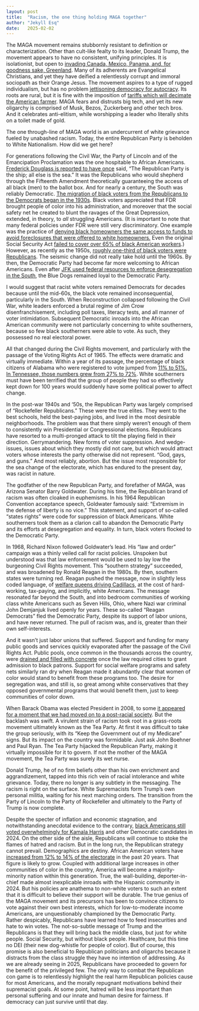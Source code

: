 ```yaml
---
layout: post
title:  "Racism, the one thing holding MAGA together"
author: "Jekyll Esq"
date:   2025-02-02
---
```

The MAGA movement remains stubbornly resistant to definition or characterization. Other than cult-like fealty to its leader, Donald Trump, the movement appears to have no consistent, unifying principles. It is isolationist, but open to [invading Canada, Mexico, Panama, and, for goodness sake, Greenland](https://www.theguardian.com/us-news/2024/dec/29/trump-greenland-panama-china-threats). Many of its adherents are Evangelical Christians, and yet they have deified a relentlessly corrupt and immoral sociopath as their Orange Jesus. The movement aspires to a type of rugged individualism, but has no problem [jettisoning democracy for autocracy](https://apnews.com/article/trump-hannity-dictator-authoritarian-presidential-election-f27e7e9d7c13fabbe3ae7dd7f1235c72). Its roots are rural, but it is fine with the imposition of [tariffs which will decimate the American farmer](https://www.reuters.com/markets/us-farmers-back-trump-face-pain-china-tariff-threats-2024-11-07/). MAGA fears and distrusts big tech, and yet its new oligarchy is comprised of Musk, Bezos, Zuckerberg and other tech bros. And it celebrates anti-elitism, while worshipping a leader who literally shits on a toilet made of gold.

The one through-line of MAGA world is an undercurrent of white grievance fueled by unabashed racism. Today, the entire Republican Party is beholden to White Nationalism. How did we get here? 

For generations following the Civil War, the Party of Lincoln and of the Emancipation Proclamation was the one hospitable to African Americans. [Frederick Douglass is reported to have once](https://las.illinois.edu/news/2020-12-09/dynamic-history-black-voters) said, “The Republican Party is the ship; all else is the sea.” It was the Republicans who would shepherd through the Fifteenth Amendment theoretically guaranteeing the access of all black (men) to the ballot box.  And for nearly a century, the South was reliably Democratic. [The migration of black voters from the Republicans to the Democrats began in the 1930s](https://www.npr.org/transcripts/331298996). Black voters appreciated that FDR brought people of color into his administration, and moreover that the social safety net he created to blunt the ravages of the Great Depression, extended, in theory, to *all* struggling Americans. (It is important to note that many federal policies under FDR were still very discriminatory. One example was the practice of [denying black homeowners the same access to funds to avoid foreclosures that were offered to white homeowners.](https://a816-dohbesp.nyc.gov/IndicatorPublic/data-stories/redlining/) Even the original Social Security Act [failed to cover over 65% of black American workers](https://naacp.org/articles/viewing-social-security-through-civil-rights-lens).) However, as recently as the 1950s, [roughly one-third of black voters were Republicans](https://www.npr.org/transcripts/331298996). The seismic change did not really take hold until the 1960s. By then, the Democratic Party had become far more welcoming to African Americans. Even after [JFK used federal resources to enforce desegregation in the South](https://www.jfklibrary.org/learn/about-jfk/jfk-in-history/civil-rights-movement), the Blue Dogs remained loyal to the Democratic Party.

I would suggest that racist white voters remained Democrats for decades because until the mid-60s, the black vote remained inconsequential, particularly in the South. When Reconstruction collapsed following the Civil War, white leaders enforced a brutal regime of Jim Crow disenfranchisement, including poll taxes, literacy tests, and all manner of voter intimidation. Subsequent Democratic inroads into the African American community were not particularly concerning to white southerners, because so few black southerners were able to vote. As such, they possessed no real electoral power.

All that changed during the Civil Rights movement, and particularly with the passage of the Voting Rights Act of 1965\. The effects were dramatic and virtually immediate. Within a year of its passage, the percentage of black citizens of Alabama who were registered to vote jumped from [11% to 51%. In Tennessee, those numbers grew from 27% to 72%](https://publicwise.org/publication/black-enfranchisement-after-the-voting-rights-act/). White southerners must have been terrified that the group of people they had so effectively kept down for 100 years would suddenly have some political power to affect change.

In the post-war 1940s and ‘50s, the Republican Party was largely comprised of “Rockefeller Republicans.” These were the true elites. They went to the best schools, held the best-paying jobs, and lived in the most desirable neighborhoods. The problem was that there simply weren’t enough of them to consistently win Presidential or Congressional elections. Republicans have resorted to a multi-pronged attack to tilt the playing field in their direction. Gerrymandering. New forms of voter suppression. And wedge-issues, issues about which they mostly did not care, but which would attract voters whose interests the party otherwise did not represent. “God, gays, and guns.” And most reliably, abortion. But the issue most responsible for the sea change of the electorate, which has endured to the present day, was racist in nature.

The godfather of the new Republican Party, and forefather of MAGA, was Arizona Senator Barry Goldwater. During his time, the Republican brand of racism was often cloaked in euphemisms. In his 1964 Republican Convention acceptance speech, Goldwater famously said: “Extremism in the defense of liberty is no vice.” This statement, and support of so-called “states rights” were code for suppression of black Americans. White southerners took them as a clarion call to abandon the Democratic Party and its efforts at desegregation and equality. In turn, black voters flocked to the Democratic Party.

In 1968, Richard Nixon followed Goldwater’s lead. His “law and order” campaign was a thinly veiled call for racist policies. Unspoken but understood was that law enforcement would be used to lay low the burgeoning Civil Rights movement. This “southern strategy” succeeded, and was broadened by Ronald Reagan in the 1980s. By then, southern states were turning red. Reagan pushed the message, now in slightly less coded language, of [welfare queens driving Cadillacs](https://www.salon.com/2015/09/27/ronald_reagans_welfare_queen_myth_how_the_gipper_kickstarted_the_war_on_the_working_poor/), at the cost of hard-working, tax-paying, and implicitly, white Americans. The message resonated far beyond the South, and into bedroom communities of working class white Americans such as Seven Hills, Ohio, where Nazi war criminal John Demjanjuk lived openly for years. These so-called “Reagan Democrats” fled the Democratic Party, despite its support of labor unions, and have never returned. The pull of racism was, and is, greater than their own self-interests.

And it wasn’t just labor unions that suffered. Support and funding for many public goods and services quickly evaporated after the passage of the Civil Rights Act. Public pools, once common in the thousands across the country, were [drained and filled with concrete](https://www.melaninbasecamp.com/trip-reports/2024/2/26/third-places-that-disappeared-due-to-racism-public-pools) once the law required cities to grant admission to black patrons. Support for social welfare programs and safety nets similarly ran dry when Reagan made it abundantly clear that women of color would stand to benefit from these programs too. The desire for segregation was, and still is, so great among white conservatives that they opposed governmental programs that would benefit them, just to keep communities of color down.

When Barack Obama was elected President in 2008, to some [it appeared for a moment that we had moved on to a post-racial society](https://www.politico.com/story/2009/08/what-happened-to-post-racial-america-025890). But the backlash was swift. A virulent strain of racism took root in a grass-roots movement ultimately known as the Tea Party. At first it was difficult to take the group seriously, with its “Keep the Government out of my Medicare” signs. But its impact on the country was formidable. Just ask John Boehner and Paul Ryan. The Tea Party hijacked the Republican Party, making it virtually impossible for it to govern. If not the mother of the MAGA movement, the Tea Party was surely its wet nurse. 

Donald Trump, he of no firm beliefs other than his own enrichment and aggrandizement, tapped into this rich vein of racial intolerance and white grievance. Today, there no longer is any subtlety in the messaging. The racism is right on the surface. White Supremacists form Trump’s own personal militia, waiting for his next marching orders. The transition from the Party of Lincoln to the Party of Rockefeller and ultimately to the Party of Trump is now complete.

Despite the specter of inflation and economic stagnation, and notwithstanding anecdotal evidence to the contrary, [black Americans still voted overwhelmingly for Kamala Harris](https://www.npr.org/2024/11/22/nx-s1-5199119/2024-election-exit-polls-demographics-black-latino-voters) and other Democratic candidates in 2024\. On the other side of the aisle, Republicans will continue to stoke the flames of hatred and racism. But in the long run, the Republican strategy cannot prevail. Demographics are destiny. African American voters have [increased from 12% to 14% of the electorate](https://www.npr.org/sections/codeswitch/2014/07/14/331298996/why-did-black-voters-flee-the-republican-party-in-the-1960s) in the past 20 years. That figure is likely to grow. Coupled with additional large increases in other communities of color in the country, America will become a majority-minority nation within this generation. True, the wall-building, deporter-in-chief made almost inexplicable inroads with the Hispanic community in 2024\. But his policies are anathema to non-white voters to such an extent that it is difficult to believe their support will be durable. The true genius of the MAGA movement and its precursors has been to convince citizens to vote against their own best interests, which for low-to-moderate income Americans, are unquestionably championed by the Democratic Party. Rather despicably, Republicans have learned how to feed insecurities and hate to win votes. The not-so-subtle message of Trump and the Republicans is that they will bring back the middle class, but just for white people. Social Security, but without black people. Healthcare, but this time no DEI (their new dog-whistle for people of color). But of course, this promise is also beneficial to Republican politicians and oligarchs because it distracts from the class struggle they have no intention of addressing. As we are already seeing in 2025, Republicans have proceeded to govern for the benefit of the privileged few. The only way to combat the Republican con game is to relentlessly highlight the real harm Republican policies cause for most Americans, and the morally repugnant motivations behind their supremacist goals. At some point, hatred will be less important than personal suffering and our innate and human desire for fairness. If democracy can just survive until that day.
